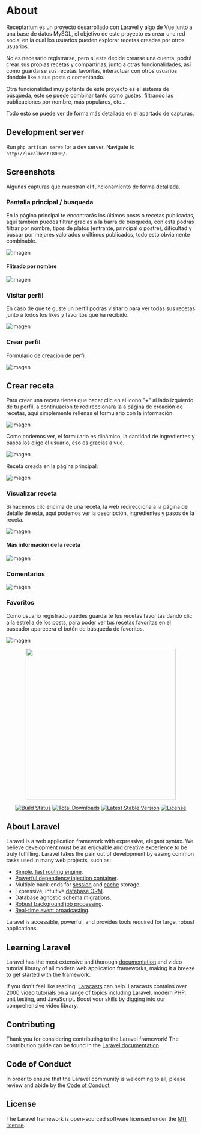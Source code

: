# About

Receptarium es un proyecto desarrollado con Laravel y algo de Vue junto a una base de datos MySQL, el objetivo de este proyecto es crear una red social en la cual los usuarios pueden explorar recetas creadas por otros usuarios.

No es necesario registrarse, pero si este decide crearse una cuenta, podrá crear sus propias recetas y compartirlas, junto a otras funcionalidades, así como guardarse sus recetas favoritas, interactuar con otros usuarios dándole like a sus posts o comentando.

Otra funcionalidad muy potente de este proyecto es el sistema de búsqueda, este se puede combinar tanto como gustes, filtrando las publicaciones por nombre, más populares, etc...

Todo esto se puede ver de forma más detallada en el apartado de capturas.

## Development server

Run `php artisan serve` for a dev server. Navigate to `http://localhost:8000/`.

## Screenshots

Algunas capturas que muestran el funcionamiento de forma detallada.

### Pantalla principal / busqueda

En la página principal te encontrarás los últimos posts o recetas publicadas, aquí también puedes filtrar gracias a la barra de búsqueda, con esta podrás filtrar por nombre, tipos de platos (entrante, principal o postre), dificultad y buscar por mejores valorados o últimos publicados, todo esto obviamente combinable.

![imagen](https://user-images.githubusercontent.com/56220682/184483467-b5a8175d-6b17-459b-b9c4-bc9a3078acb0.png)

#### Flitrado por nombre

![imagen](https://user-images.githubusercontent.com/56220682/184488164-0b94a73d-b50a-4edf-803b-6bca44915b5f.png)

### Visitar perfil

En caso de que te guste un perfil podrás visitarlo para ver todas sus recetas junto a todos los likes y favoritos que ha recibido.

![imagen](https://user-images.githubusercontent.com/56220682/184487633-583255cc-8c67-4a1b-8d09-ec37a21245c1.png)

### Crear perfil

Formulario de creación de perfil.

![imagen](https://user-images.githubusercontent.com/56220682/184491565-57f6f105-b1de-42d1-ace5-d97a9553dbaf.png)

## Crear receta

Para crear una receta tienes que hacer clic en el icono "+" al lado izquierdo de tu perfil, a continuación te redireccionara la a página de creación de recetas, aquí simplemente rellenas el formulario con la información.

![imagen](https://user-images.githubusercontent.com/56220682/184493235-bc424915-4f6d-4811-87bb-302974c38c25.png)

Como podemos ver, el formulario es dinámico, la cantidad de ingredientes y pasos los elige el usuario, eso es gracias a vue.

![imagen](https://user-images.githubusercontent.com/56220682/184493746-fd9326dd-ca9f-4500-9610-dbd98397a71b.png)

Receta creada en la página principal:

![imagen](https://user-images.githubusercontent.com/56220682/184493878-f0b83055-2044-46f4-b054-6e7b960cbe80.png)

### Visualizar receta

Si hacemos clic encima de una receta, la web redirecciona a la página de detalle de esta, aquí podemos ver la descripción, ingredientes y pasos de la receta.

![imagen](https://user-images.githubusercontent.com/56220682/184494055-f9a5cd38-a5de-4393-9af7-9e8e72d385fa.png)

#### Más información de la receta

![imagen](https://user-images.githubusercontent.com/56220682/184494107-1bda4312-d81a-4807-903e-5314351fffeb.png)

### Comentarios

![imagen](https://user-images.githubusercontent.com/56220682/184494200-1041af3f-652c-4ac2-85ce-d7886f8be2a2.png)

### Favoritos

Como usuario registrado puedes guardarte tus recetas favoritas dando clic a la estrella de los posts, para poder ver tus recetas favoritas en el buscador aparecerá el botón de búsqueda de favoritos.

![imagen](https://user-images.githubusercontent.com/56220682/184494261-4da2e09e-f539-4f4d-b879-b9dbb998d29c.png)

<p align="center"><a href="https://laravel.com" target="_blank"><img src="https://raw.githubusercontent.com/laravel/art/master/logo-lockup/5%20SVG/2%20CMYK/1%20Full%20Color/laravel-logolockup-cmyk-red.svg" width="400"></a></p>

<p align="center">
<a href="https://travis-ci.org/laravel/framework"><img src="https://travis-ci.org/laravel/framework.svg" alt="Build Status"></a>
<a href="https://packagist.org/packages/laravel/framework"><img src="https://img.shields.io/packagist/dt/laravel/framework" alt="Total Downloads"></a>
<a href="https://packagist.org/packages/laravel/framework"><img src="https://img.shields.io/packagist/v/laravel/framework" alt="Latest Stable Version"></a>
<a href="https://packagist.org/packages/laravel/framework"><img src="https://img.shields.io/packagist/l/laravel/framework" alt="License"></a>
</p>

## About Laravel

Laravel is a web application framework with expressive, elegant syntax. We believe development must be an enjoyable and creative experience to be truly fulfilling. Laravel takes the pain out of development by easing common tasks used in many web projects, such as:

- [Simple, fast routing engine](https://laravel.com/docs/routing).
- [Powerful dependency injection container](https://laravel.com/docs/container).
- Multiple back-ends for [session](https://laravel.com/docs/session) and [cache](https://laravel.com/docs/cache) storage.
- Expressive, intuitive [database ORM](https://laravel.com/docs/eloquent).
- Database agnostic [schema migrations](https://laravel.com/docs/migrations).
- [Robust background job processing](https://laravel.com/docs/queues).
- [Real-time event broadcasting](https://laravel.com/docs/broadcasting).

Laravel is accessible, powerful, and provides tools required for large, robust applications.

## Learning Laravel

Laravel has the most extensive and thorough [documentation](https://laravel.com/docs) and video tutorial library of all modern web application frameworks, making it a breeze to get started with the framework.

If you don't feel like reading, [Laracasts](https://laracasts.com) can help. Laracasts contains over 2000 video tutorials on a range of topics including Laravel, modern PHP, unit testing, and JavaScript. Boost your skills by digging into our comprehensive video library.

## Contributing

Thank you for considering contributing to the Laravel framework! The contribution guide can be found in the [Laravel documentation](https://laravel.com/docs/contributions).

## Code of Conduct

In order to ensure that the Laravel community is welcoming to all, please review and abide by the [Code of Conduct](https://laravel.com/docs/contributions#code-of-conduct).

## License

The Laravel framework is open-sourced software licensed under the [MIT license](https://opensource.org/licenses/MIT).
